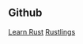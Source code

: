 ## Github
[Learn Rust](https://learning-rust.github.io/docs/)
[Rustlings](https://github.com/rust-lang/rustlings/)